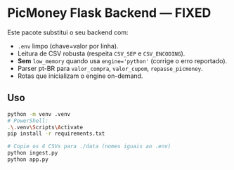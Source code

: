 # PicMoney Flask Backend — FIXED

Este pacote substitui o seu backend com:
- `.env` limpo (chave=valor por linha).
- Leitura de CSV robusta (respeita `CSV_SEP` e `CSV_ENCODING`).
- **Sem** `low_memory` quando usa `engine='python'` (corrige o erro reportado).
- Parser pt-BR para `valor_compra`, `valor_cupom`, `repasse_picmoney`.
- Rotas que inicializam o engine on-demand.

## Uso
```bash
python -m venv .venv
# PowerShell:
.\.venv\Scripts\Activate
pip install -r requirements.txt

# Copie os 4 CSVs para ./data (nomes iguais ao .env)
python ingest.py
python app.py
```
